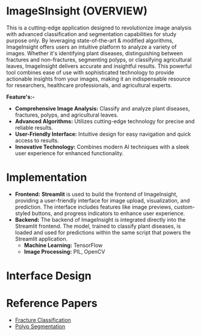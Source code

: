 # ImageSInsight (OVERVIEW)

This is a cutting-edge application designed to revolutionize image analysis with advanced classification and segmentation capabilities for study purpose only. By leveraging state-of-the-art & modified algorithms, ImageInsight offers users an intuitive platform to analyze a variety of images. Whether it's identifying plant diseases, distinguishing between fractures and non-fractures, segmenting polyps, or classifying agricultural leaves, ImageInsight delivers accurate and insightful results. This powerful tool combines ease of use with sophisticated technology to provide actionable insights from your images, making it an indispensable resource for researchers, healthcare professionals, and agricultural experts.

**Feature's:-**
* __Comprehensive Image Analysis:__ Classify and analyze plant diseases, fractures, polyps, and agricultural leaves.
* __Advanced Algorithms:__ Utilizes cutting-edge technology for precise and reliable results.
* __User-Friendly Interface:__ Intuitive design for easy navigation and quick access to results.
* __Innovative Technology:__ Combines modern AI techniques with a sleek user experience for enhanced functionality.

# Implementation
* __Frontend:__ **Streamlit** is used to build the frontend of ImageInsight, providing a user-friendly interface for image upload, visualization, and prediction. The interface includes features like image previews, 
                custom-styled buttons, and progress indicators to enhance user experience.
* __Backend:__ The backend of ImageInsight is integrated directly into the Streamlit frontend. The model, trained to classify plant diseases, is loaded and used for predictions within the same script that powers 
                the Streamlit application. 
    * __Machine Learning:__ TensorFlow
    * __Image Processing:__ PIL, OpenCV

# Interface Design


# Reference Papers
* [Fracture Classification](https://ieeexplore.ieee.org/abstract/document/10534439)
* [Polyp Segmentation](https://arxiv.org/abs/2407.19327)
